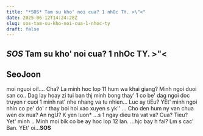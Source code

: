 ```yaml
---
title: "*SOS* Tam su kho' noi cua? 1 nhOc TY. >\"<"
date: 2025-06-12T14:24:28Z
slug: sos-tam-su-kho-noi-cua-1-nhoc-ty
draft: false
---
```


## *SOS* Tam su kho' noi cua? 1 nhOc TY. >"<

## SeoJoon

moi nguoi oi!.... Cha? La minh hoc lop 11 hum wa khai giang? Minh ngoi duoi san co.. Dag lay hoay zi tui ban thj minh bong thay' 1 co be' dag ngoi doc truyen r cuoi 1 minh rat' nhe nhang va tu nhien... Luc ay tiEu? YEt' minh ngoi nhin co pe' do' r thay boi hoi xao xuyen s yk''  ... Cho den hum ny van chua wen dx nua? An ngU? K yen luon* ...s 1 ngay dieu tra vat va? Cua? Tieu? Yet' minh .. Minh moi bik co be ay hoc lop 12 lan. ...hjc bay h fai? Lm s cac' Ban. YEt' oi...**SOS**